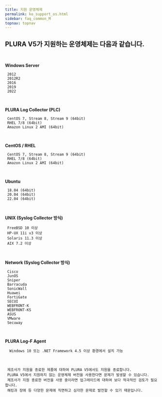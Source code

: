 ```yaml
---
title: 지원 운영체제
permalink: ko_support_os.html
sidebar: faq_common_M
topnav: topnav
---
```


## PLURA V5가 지원하는 운영체제는 다음과 같습니다.

<br />

**Windows Server**

     2012
     2012R2
     2016
     2019
     2022

<br />

**PLURA Log Collector (PLC)**

     CentOS 7, Stream 8, Stream 9 (64bit)
     RHEL 7/8 (64bit)
     Amazon Linux 2 AMI (64bit)

<br />

**CentOS / RHEL**

     CentOS 7, Stream 8, Stream 9 (64bit)
     RHEL 7/8 (64bit)
     Amazon Linux 2 AMI (64bit)

<br />

**Ubuntu**

     18.04 (64bit) 
     20.04 (64bit) 
     22.04 (64bit) 

<br />

**UNIX (Syslog Collector 방식)**

     FreeBSD 10 이상 
     HP-UX 11i v3 이상 
     Solaris 11.3 이상 
     AIX 7.2 이상 

<br />

**Network (Syslog Collector 방식)**

     Cisco
     JunOS
     Sniper
     Barracuda
     SonicWall
     Huawei
     FortiGate
     SECUI
     WEBFRONT-K
     WEBFRONT-KS
     ASUS
     VMware
     Secuway

<br />

**PLURA Log-F Agent**

      Windows 10 또는 .NET Framework 4.5 이상 환경에서 설치 가능

<br />

     제조사가 지원을 종료한 제품에 대하여 PLURA V5에서도 지원을 종료합니다.
     PLURA V5에서 지원하지 않는 운영체제 버전을 사용한다면 문제가 발생할 수 있습니다.
     제조사가 지원 종료한 버전을 사용 중이라면 업그레이드에 대하여 보다 적극적인 검토가 필요합니다. 
     해킹과 장애 등 다양한 문제에 직면하고 심각한 문제로 발전할 수 있기 때문입니다.　